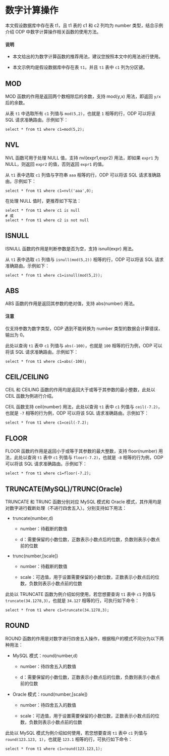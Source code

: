 # 数字计算操作

本文假设数据库中存在表 t1，且 t1 表的 c1 和 c2 列均为 number 类型，结合示例介绍 ODP 中数字计算操作相关函数的使用方法。

<main id="notice" type='explain'>
  <h4>说明</h4>
  <ul>
  <li>
  <p>本文给出的为数字计算函数的推荐用法，建议您按照本文中的用法进行使用。</p>
  </li>
  <li>
  <p>本文示例均是假设数据库中存在表 <code>t1</code>，并且 <code>t1</code> 表中 <code>c1</code> 列为分区键。</p>
  </li>
  </ul>
</main>

## MOD

MOD 函数的作用是返回两个数相除后的余数，支持 mod(y,x) 用法，即返回 `y/x` 后的余数。

从表 `t1` 中选取所有 `c1` 列值与 `mod(5,2)`，也就是 `1` 相等的行，ODP 可以将该 SQL 请求准确路由。示例如下：

```shell
select * from t1 where c1=mod(5,2);
```

## NVL

NVL 函数可用于处理 NULL 值，支持 nvl(expr1,expr2) 用法，即如果 `expr1` 为 NULL，则返回 `expr2` 的值，否则返回 `expr1` 的值。

从 `t1` 表中选取 `c1` 列值与字符串 `aaa` 相等的行，ODP 可以将该 SQL 请求准确路由。示例如下：

```shell
select * from t1 where c1=nvl('aaa',0);
```

在处理 NULL 值时，更推荐如下写法：

```shell
select * from t1 where c1 is null
# 或
select * from t1 where c2 is not null
```

## ISNULL

ISNULL 函数的作用是判断参数是否为空，支持 isnull(expr) 用法。

从 `t1` 表中选取 `c1` 列值与 `isnull(mod(5,2))` 相等的行，ODP 可以将该 SQL 请求准确路由。示例如下：

```shell
select * from t1 where c1=isnull(mod(5,2));
```

## ABS

ABS 函数的作用是返回其参数的绝对值，支持 abs(number) 用法。

<main id="notice" type='notice'>
  <h4>注意</h4>
  <p>仅支持参数为数字类型，ODP 遇到不能转换为 number 类型的数据会计算错误，输出为 0。</p>
</main>

此处以查询 `t1` 表中 `c1` 列值与 `abs(-100)`，也就是 `100` 相等的行为例，ODP 可以将该 SQL 请求准确路由。示例如下：

```shell
select * from t1 where c1=abs(-100);
```

## CEIL/CEILING

CEIL 和 CEILING 函数的作用均是返回大于或等于其参数的最小整数，此处以 CEIL 函数为例进行介绍。

CEIL 函数支持 ceil(number) 用法，此处以查询 `t1` 表中 `c1` 列值与 `ceil(-7.2)`，也就是 `-7` 相等的行为例，ODP 可以将该 SQL 请求准确路由。示例如下：

```shell
select * from t1 where c1=ceil(-7.2);
```

## FLOOR

FLOOR 函数的作用是返回小于或等于其参数的最大整数，支持 floor(number) 用法，此处以查询 `t1` 表中 `c1` 列值与 `floor(-7.2)`，也就是 `-8` 相等的行为例，ODP 可以将该 SQL 请求准确路由。示例如下：

```shell
select * from t1 where c1=floor(-7.2);
```

## TRUNCATE(MySQL)/TRUNC(Oracle)

TRUNCATE 和 TRUNC 函数分别对应 MySQL 模式和 Oracle 模式，其作用均是对数字进行截断处理（不进行四舍五入）。分别支持如下用法：

* truncate(number,d)

  * number：待截断的数值

  * d：需要保留的小数位数，正数表示小数点后的位数，负数则表示小数点前的位数

* trunc(number,[scale])
  
  * number：待截断的数值

  * scale：可选值，用于设置需要保留的小数位数，正数表示小数点后的位数，负数则表示小数点前的位数

此处以 TRUNCATE 函数为例介绍如何使用，若您想要查询 `t1` 表中 `c1` 列值与 `truncate(34.1278,3)`，也就是 `34.127` 相等的行，可执行如下命令：

```shell
select * from t1 where c1=truncate(34.1278,3);
```

## ROUND

ROUND 函数的作用是对数字进行四舍五入操作，根据租户的模式不同分为以下两种用法：

* MySQL 模式：round(number,d)
  
  * number：待四舍五入的数值

  * d：需要保留的小数位数，正数表示小数点后的位数，负数则表示小数点前的位数

* Oracle 模式：round(number,[scale])

  * number：待四舍五入的数值

  * scale：可选值，用于设置需要保留的小数位数，正数表示小数点后的位数，负数则表示小数点前的位数

此处以 MySQL 模式为例介绍如何使用，若您想要查询 `t1` 表中 `c1` 列值与 `round(123.123, 1)`，也就是 `123.1` 相等的行，可执行如下命令：

```shell
select * from t1 where c1=round(123.123,1);
```
